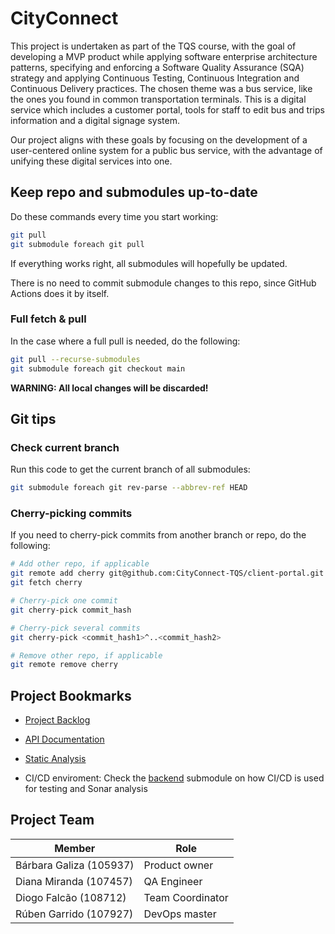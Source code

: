 # CityConnect

This project is undertaken as part of the TQS course, with the goal of developing a MVP product while applying software enterprise architecture patterns, specifying and enforcing a Software Quality Assurance (SQA) strategy and applying Continuous Testing, Continuous Integration and Continuous Delivery practices. The chosen theme was a bus service, like the ones you found in common transportation terminals. This is a digital service which includes a customer portal, tools for staff to edit bus and trips information and a digital signage system.

Our project aligns with these goals by focusing on the development of a user-centered online system for a public bus service, with the advantage of unifying these digital services into one.

## Keep repo and submodules up-to-date
Do these commands every time you start working:
```bash
git pull
git submodule foreach git pull
```

If everything works right, all submodules will hopefully be updated.

There is no need to commit submodule changes to this repo, since GitHub Actions does it by itself.

### Full fetch & pull
In the case where a full pull is needed, do the following:

```bash
git pull --recurse-submodules
git submodule foreach git checkout main
```

**WARNING: All local changes will be discarded!**

## Git tips
### Check current branch
Run this code to get the current branch of all submodules:

```bash
git submodule foreach git rev-parse --abbrev-ref HEAD
```

### Cherry-picking commits
If you need to cherry-pick commits from another branch or repo, do the following:

```bash
# Add other repo, if applicable
git remote add cherry git@github.com:CityConnect-TQS/client-portal.git
git fetch cherry

# Cherry-pick one commit
git cherry-pick commit_hash

# Cherry-pick several commits
git cherry-pick <commit_hash1>^..<commit_hash2>

# Remove other repo, if applicable
git remote remove cherry
```

## Project Bookmarks

- [Project Backlog](https://cityconnect-tqs.atlassian.net/jira/software/projects/CC/boards/1/backlog)
- [API Documentation](http://api.localhost/api/docs/swagger-ui/index.html)
- [Static Analysis](https://sonarcloud.io/project/overview?id=CityConnect-TQS_backend)

- CI/CD enviroment: Check the [backend](https://github.com/CityConnect-TQS/backend) submodule on how CI/CD is used for testing and Sonar analysis

## Project Team

| Member                  | Role             |
|-------------------------|------------------|
| Bárbara Galiza (105937) | Product owner    |
| Diana Miranda (107457)  | QA Engineer      |
| Diogo Falcão (108712)   | Team Coordinator |
| Rúben Garrido (107927)  | DevOps master    |
